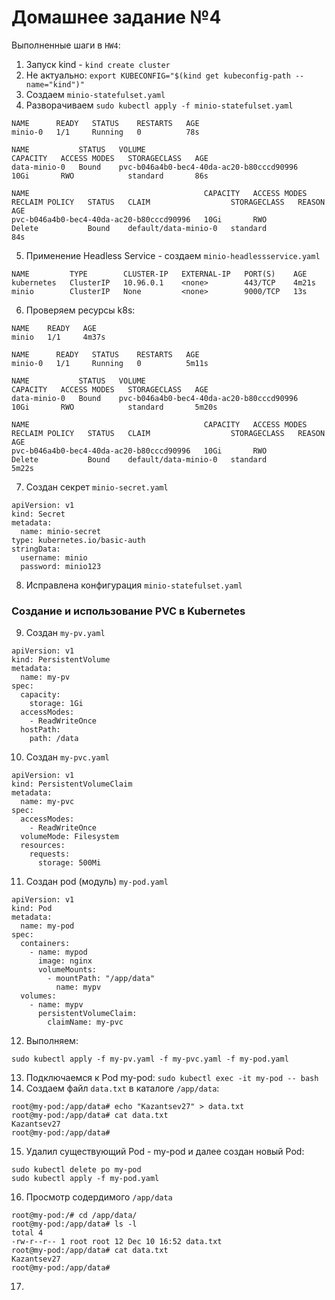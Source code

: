# Домашнее задание №4

Выполненные шаги в `HW4`:
1. Запуск kind - `kind create cluster`
2. Не актуально: `export KUBECONFIG="$(kind get kubeconfig-path --name="kind")"`
3. Создаем `minio-statefulset.yaml`
4. Разворачиваем `sudo kubectl apply -f minio-statefulset.yaml`
```
NAME      READY   STATUS    RESTARTS   AGE
minio-0   1/1     Running   0          78s

NAME           STATUS   VOLUME                                     CAPACITY   ACCESS MODES   STORAGECLASS   AGE
data-minio-0   Bound    pvc-b046a4b0-bec4-40da-ac20-b80cccd90996   10Gi       RWO            standard       86s

NAME                                       CAPACITY   ACCESS MODES   RECLAIM POLICY   STATUS   CLAIM                  STORAGECLASS   REASON   AGE
pvc-b046a4b0-bec4-40da-ac20-b80cccd90996   10Gi       RWO            Delete           Bound    default/data-minio-0   standard                84s
```
5. Применение Headless Service - создаем `minio-headlessservice.yaml`
```
NAME         TYPE        CLUSTER-IP   EXTERNAL-IP   PORT(S)    AGE
kubernetes   ClusterIP   10.96.0.1    <none>        443/TCP    4m21s
minio        ClusterIP   None         <none>        9000/TCP   13s
```
6. Проверяем ресурсы k8s:
```
NAME    READY   AGE
minio   1/1     4m37s

NAME      READY   STATUS    RESTARTS   AGE
minio-0   1/1     Running   0          5m11s

NAME           STATUS   VOLUME                                     CAPACITY   ACCESS MODES   STORAGECLASS   AGE
data-minio-0   Bound    pvc-b046a4b0-bec4-40da-ac20-b80cccd90996   10Gi       RWO            standard       5m20s

NAME                                       CAPACITY   ACCESS MODES   RECLAIM POLICY   STATUS   CLAIM                  STORAGECLASS   REASON   AGE
pvc-b046a4b0-bec4-40da-ac20-b80cccd90996   10Gi       RWO            Delete           Bound    default/data-minio-0   standard                5m22s
```
7. Создан секрет `minio-secret.yaml`
```
apiVersion: v1
kind: Secret
metadata:
  name: minio-secret
type: kubernetes.io/basic-auth
stringData:
  username: minio
  password: minio123
```
8. Исправлена конфигурация `minio-statefulset.yaml`
### Создание и использование PVC в Kubernetes
9. Создан `my-pv.yaml`
```
apiVersion: v1
kind: PersistentVolume
metadata:
  name: my-pv
spec:
  capacity:
    storage: 1Gi
  accessModes:
    - ReadWriteOnce
  hostPath:
    path: /data
``` 
10. Создан `my-pvc.yaml`
```
apiVersion: v1
kind: PersistentVolumeClaim
metadata:
  name: my-pvc
spec:
  accessModes:
    - ReadWriteOnce
  volumeMode: Filesystem
  resources:
    requests:
      storage: 500Mi
```
11. Создан pod (модуль) `my-pod.yaml`
```
apiVersion: v1
kind: Pod
metadata:
  name: my-pod
spec:
  containers:
    - name: mypod
      image: nginx
      volumeMounts:
        - mountPath: "/app/data"
          name: mypv
  volumes:
    - name: mypv
      persistentVolumeClaim:
        claimName: my-pvc
```
12. Выполняем:
```
sudo kubectl apply -f my-pv.yaml -f my-pvc.yaml -f my-pod.yaml
```
13. Подключаемся к Pod my-pod: `sudo kubectl exec -it my-pod -- bash`
14. Создаем файл `data.txt` в каталоге `/app/data`:
```
root@my-pod:/app/data# echo "Kazantsev27" > data.txt
root@my-pod:/app/data# cat data.txt
Kazantsev27
root@my-pod:/app/data#
```
15. Удалил существующий Pod - my-pod и далее создан новый Pod: 
```
sudo kubectl delete po my-pod
sudo kubectl apply -f my-pod.yaml
```
16. Просмотр содердимого `/app/data`
```
root@my-pod:/# cd /app/data/
root@my-pod:/app/data# ls -l
total 4
-rw-r--r-- 1 root root 12 Dec 10 16:52 data.txt
root@my-pod:/app/data# cat data.txt
Kazantsev27
root@my-pod:/app/data#
```
17. 